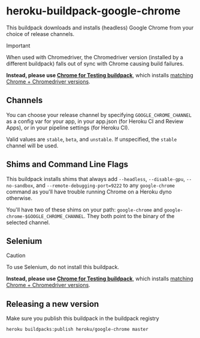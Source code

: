 # heroku-buildpack-google-chrome

This buildpack downloads and installs (headless) Google Chrome from your choice
of release channels.

> [!IMPORTANT]
> When used with Chromedriver, the Chromedriver version (installed by a different buildpack) falls out of sync with Chrome causing build failures.
> 
> **Instead, please use [Chrome for Testing buildpack](https://github.com/heroku/heroku-buildpack-chrome-for-testing)**, which installs  [matching Chrome + Chromedriver versions](https://googlechromelabs.github.io/chrome-for-testing/).

## Channels

You can choose your release channel by specifying `GOOGLE_CHROME_CHANNEL` as
a config var for your app, in your app.json (for Heroku CI and Review Apps),
or in your pipeline settings (for Heroku CI).

Valid values are `stable`, `beta`, and `unstable`. If unspecified, the `stable`
channel will be used.

## Shims and Command Line Flags

This buildpack installs shims that always add `--headless`, `--disable-gpu`, 
`--no-sandbox`, and `--remote-debugging-port=9222` to any `google-chrome` 
command as you'll have trouble running Chrome on a Heroku dyno otherwise.

You'll have two of these shims on your path: `google-chrome` and
`google-chrome-$GOOGLE_CHROME_CHANNEL`. They both point to the binary of
the selected channel.

## Selenium

> [!CAUTION]
> To use Selenium, do not install this buildpack.
>
> **Instead, please use [Chrome for Testing buildpack](https://github.com/heroku/heroku-buildpack-chrome-for-testing)**, which installs  [matching Chrome + Chromedriver versions](https://googlechromelabs.github.io/chrome-for-testing/).

## Releasing a new version

Make sure you publish this buildpack in the buildpack registry

`heroku buildpacks:publish heroku/google-chrome master`
